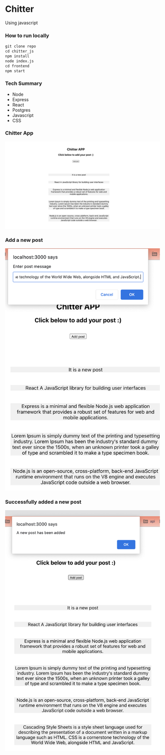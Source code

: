 # Chitter 

Using javascript

### How to run locally

``` 
git clone repo
cd chitter_js
npm install
node index.js
cd frontend
npm start

```


### Tech Summary


- Node 
- Express  
- React  
- Postgres 
- Javascript
- CSS  

### Chitter App
![Chitter app](home.png)


### Add a new post
![Add a new post](add.png)

### Successfully added a new post
![Successfully added a new post](added.png)